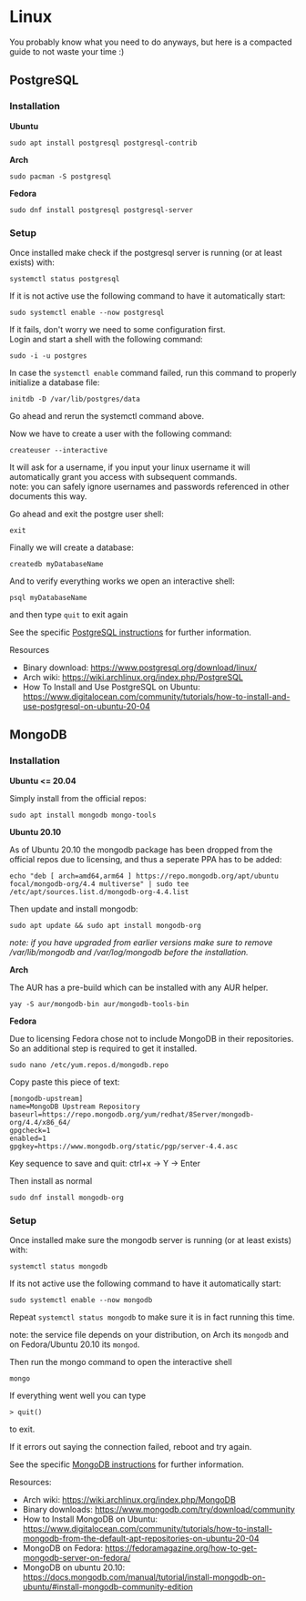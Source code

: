 # Linux

You probably know what you need to do anyways, but here is a compacted guide to not waste your time :)

## PostgreSQL
### Installation
**Ubuntu**
```
sudo apt install postgresql postgresql-contrib
```
**Arch**
```
sudo pacman -S postgresql
```
**Fedora**
```
sudo dnf install postgresql postgresql-server
```
### Setup
Once installed make check if the postgresql server is running (or at least exists) with:
```
systemctl status postgresql
```
If it is not active use the following command to have it automatically start:
```
sudo systemctl enable --now postgresql
```
If it fails, don't worry we need to some configuration first.  
Login and start a shell with the following command:
```
sudo -i -u postgres
```
In case the `systemctl enable` command failed, run this command to properly initialize a database file:
```
initdb -D /var/lib/postgres/data
```
Go ahead and rerun the systemctl command above.

Now we have to create a user with the following command:
```
createuser --interactive
```
It will ask for a username, if you input your linux username it will automatically grant you access with subsequent commands.  
note: you can safely ignore usernames and passwords referenced in other documents this way.

Go ahead and exit the postgre user shell:
```
exit
```
Finally we will create a database:
```
createdb myDatabaseName
```
And to verify everything works we open an interactive shell:
```
psql myDatabaseName
```
and then type `quit` to exit again

See the specific [PostgreSQL instructions](/PostgreSQL.md) for further information.

Resources
* Binary download: https://www.postgresql.org/download/linux/
* Arch wiki: https://wiki.archlinux.org/index.php/PostgreSQL
* How To Install and Use PostgreSQL on Ubuntu: https://www.digitalocean.com/community/tutorials/how-to-install-and-use-postgresql-on-ubuntu-20-04

## MongoDB

### Installation
**Ubuntu <= 20.04**

Simply install from the official repos:
```
sudo apt install mongodb mongo-tools
```

**Ubuntu 20.10**

As of Ubuntu 20.10 the mongodb package has been dropped from the official repos due to licensing, and thus a seperate PPA has to be added:
```
echo "deb [ arch=amd64,arm64 ] https://repo.mongodb.org/apt/ubuntu focal/mongodb-org/4.4 multiverse" | sudo tee /etc/apt/sources.list.d/mongodb-org-4.4.list
```
Then update and install mongodb:
```
sudo apt update && sudo apt install mongodb-org
```

_note: if you have upgraded from earlier versions make sure to remove
/var/lib/mongodb and /var/log/mongodb before the installation._

**Arch**

The AUR has a pre-build which can be installed with any AUR helper.
```
yay -S aur/mongodb-bin aur/mongodb-tools-bin
```
**Fedora**

Due to licensing Fedora chose not to include MongoDB in their repositories. So an additional step is required to get it installed.

```
sudo nano /etc/yum.repos.d/mongodb.repo
```

Copy paste this piece of text:
```
[mongodb-upstream]
name=MongoDB Upstream Repository
baseurl=https://repo.mongodb.org/yum/redhat/8Server/mongodb-org/4.4/x86_64/
gpgcheck=1
enabled=1
gpgkey=https://www.mongodb.org/static/pgp/server-4.4.asc
```
Key sequence to save and quit:
ctrl+x -> Y -> Enter

Then install as normal
```
sudo dnf install mongodb-org
```

### Setup
Once installed make sure the mongodb server is running (or at least exists) with:
```
systemctl status mongodb
```

If its not active use the following command to have it automatically start:
```
sudo systemctl enable --now mongodb
```
Repeat `systemctl status mongodb` to make sure it is in fact running this time.

note: the service file depends on your distribution, on Arch its `mongodb` and on Fedora/Ubuntu 20.10 its `mongod`.

Then run the mongo command to open the interactive shell
```
mongo
```
If everything went well you can type  
```
> quit()
```

to exit.

If it errors out saying the connection failed, reboot and try again.

See the specific [MongoDB instructions](/MongoDB.md) for further information.

Resources:
* Arch wiki: https://wiki.archlinux.org/index.php/MongoDB
* Binary downloads: https://www.mongodb.com/try/download/community
* How to Install MongoDB on Ubuntu: https://www.digitalocean.com/community/tutorials/how-to-install-mongodb-from-the-default-apt-repositories-on-ubuntu-20-04
* MongoDB on Fedora: https://fedoramagazine.org/how-to-get-mongodb-server-on-fedora/
* MongoDB on ubuntu 20.10: https://docs.mongodb.com/manual/tutorial/install-mongodb-on-ubuntu/#install-mongodb-community-edition
